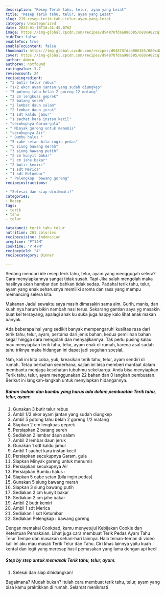 ```yaml
---
description: "Resep Terik tahu, telur, ayam yang Lezat"
title: "Resep Terik tahu, telur, ayam yang Lezat"
slug: 219-resep-terik-tahu-telur-ayam-yang-lezat
category: Uncategorized
date: 2023-01-18T18:41:45.076Z
image: https://img-global.cpcdn.com/recipes/d94878fdaa986385/680x482cq70/terik-tahu-telur-ayam-foto-resep-utama.jpg
hideToc: false
enableToc: true
enableTocContent: false
thumbnail: https://img-global.cpcdn.com/recipes/d94878fdaa986385/680x482cq70/terik-tahu-telur-ayam-foto-resep-utama.jpg
cover: https://img-global.cpcdn.com/recipes/d94878fdaa986385/680x482cq70/terik-tahu-telur-ayam-foto-resep-utama.jpg
author: Admin
authorAv: notfound
ratingvalue: 3.7
reviewcount: 24
recipeingredient:
- "3 butir telur rebus"
- "1/2 ekor ayam jantan yang sudah diungkep"
- "5 potong tahu belah 2 goreng 12 matang"
- "2 cm lengkuas geprek"
- "2 batang sereh"
- "2 lembar daun salam"
- "2 lembar daun jeruk"
- "1 sdt kaldu jamur"
- "1 sachet kara instan kecil"
- "secukupnya Garam gula"
- " Minyak goreng untuk menumis"
- "secukupnya Air"
- " Bumbu halus "
- "5 cabe setan bila ingin pedas"
- "5 siung bawang merah"
- "3 siung bawang putih"
- "2 cm kunyit bakar"
- "2 cm jahe bakar"
- "2 butir kemiri"
- "1 sdt Merica"
- "1 sdt Ketumbar"
- " Pelengkap  bawang goreng"
recipeinstructions:

- "Selesai dan siap dinikmati!"
categories:
- Resep
tags:
- terik
- tahu
- telur

katakunci: terik tahu telur 
nutrition: 261 calories
recipecuisine: Indonesian
preptime: "PT14M"
cooktime: "PT47M"
recipeyield: "4"
recipecategory: Dinner

---
```



Sedang mencari ide resep terik tahu, telur, ayam yang menggugah selera? Cara menyiapkannya sangat tidak susah. Tapi Jika salah mengolah maka hasilnya akan hambar dan bahkan tidak sedap. Padahal terik tahu, telur, ayam yang enak seharusnya memiliki aroma dan rasa yang mampu memancing selera kita.


Makanan Jadul sewaktu saya masih dimasakin sama alm. Gurih, manis, dan kuah nya harum bikin nambah nasi terus. Sekarang gantian saya yg masakin buat kel tersayang, apalagi anak ku suka juga.happy kalo lihat anak makan banyak.

Ada beberapa hal yang sedikit banyak mempengaruhi kualitas rasa dari terik tahu, telur, ayam, pertama dari jenis bahan, kedua pemilihan bahan segar hingga cara mengolah dan menyajikannya. Tak perlu pusing kalau mau menyiapkan terik tahu, telur, ayam enak di rumah, karena asal sudah tahu triknya maka hidangan ini dapat jadi suguhan spesial.


Nah, kali ini kita coba, yuk, kreasikan terik tahu, telur, ayam sendiri di rumah. Tetap berbahan sederhana, sajian ini bisa memberi manfaat dalam membantu menjaga kesehatan tubuhmu sekeluarga. Anda bisa menyiapkan Terik tahu, telur, ayam menggunakan 22 bahan dan 0 langkah pembuatan. Berikut ini langkah-langkah untuk menyiapkan hidangannya.

<!--inarticleads1-->

##### Bahan-bahan dan bumbu yang harus ada dalam pembuatan Terik tahu, telur, ayam:

1. Gunakan 3 butir telur rebus
1. Ambil 1/2 ekor ayam jantan yang sudah diungkep
1. Ambil 5 potong tahu belah 2 goreng 1/2 matang
1. Siapkan 2 cm lengkuas geprek
1. Persiapkan 2 batang sereh
1. Sediakan 2 lembar daun salam
1. Ambil 2 lembar daun jeruk
1. Gunakan 1 sdt kaldu jamur
1. Ambil 1 sachet kara instan kecil
1. Persiapkan secukupnya Garam, gula
1. Siapkan  Minyak goreng untuk menumis
1. Persiapkan secukupnya Air
1. Persiapkan  Bumbu halus :
1. Siapkan 5 cabe setan (bila ingin pedas)
1. Gunakan 5 siung bawang merah
1. Siapkan 3 siung bawang putih
1. Sediakan 2 cm kunyit bakar
1. Sediakan 2 cm jahe bakar
1. Ambil 2 butir kemiri
1. Ambil 1 sdt Merica
1. Sediakan 1 sdt Ketumbar
1. Sediakan  Pelengkap : bawang goreng


Dengan memakai Cookpad, kamu menyetujui Kebijakan Cookie dan Ketentuan Pemakaian. Lihat juga cara membuat Terik Pedas Ayam Tahu Telur Tempe dan masakan sehari-hari lainnya. Halo teman-teman di video kali ini aku mau masak Terik Telur dan Tahu. Ciri khas lainnya yaitu kuah kental dan legit yang meresap hasil pemasakan yang lama dengan api kecil. 

<!--inarticleads2-->

##### Step by step untuk memasak Terik tahu, telur, ayam:


1. Selesai dan siap dihidangkan!



Bagaimana? Mudah bukan? Itulah cara membuat terik tahu, telur, ayam yang bisa kamu praktikkan di rumah. Selamat menikmati
